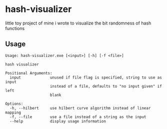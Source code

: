 # hash-visualizer

little toy project of mine i wrote to visualize the bit randomness of hash functions

## Usage

```
Usage: hash-visualizer.exe [<input>] [-h] [-f <file>]

hash visualizer

Positional Arguments:
  input             unused if file flag is specified, string to use as input
                    instead of a file, defaults to "no input given" if left
                    blank

Options:
  -h, --hilbert     use hilbert curve algorithm instead of linear mapping
  -f, --file        use a file instead of a string as the input
  --help            display usage information
```